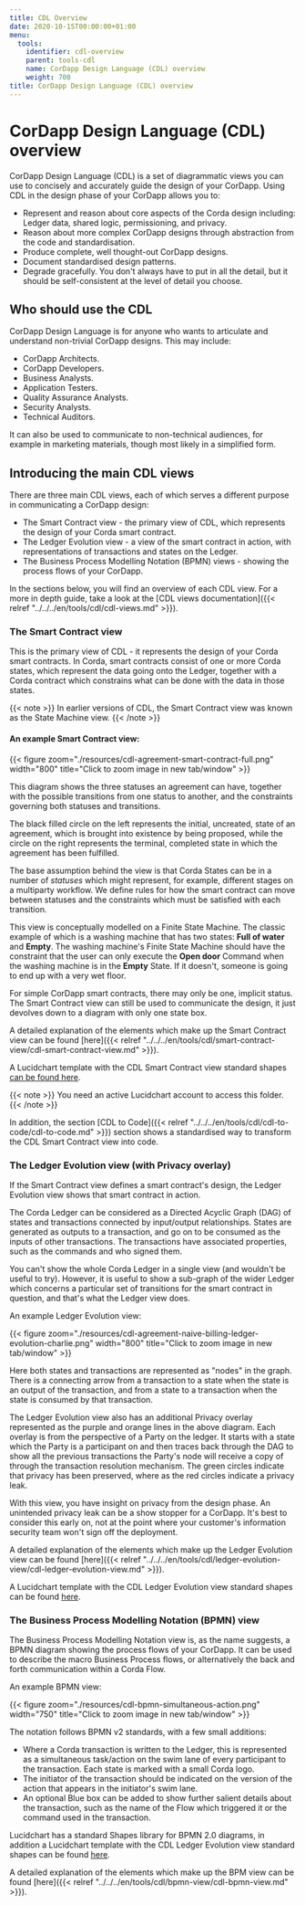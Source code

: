 ```yaml
---
title: CDL Overview
date: 2020-10-15T00:00:00+01:00
menu:
  tools:
    identifier: cdl-overview
    parent: tools-cdl
    name: CorDapp Design Language (CDL) overview
    weight: 700
title: CorDapp Design Language (CDL) overview
---
```


# CorDapp Design Language (CDL) overview


CorDapp Design Language (CDL) is a set of diagrammatic views you can use to concisely and accurately guide the design of your CorDapp. Using CDL in the design phase of your CorDapp allows you to:

* Represent and reason about core aspects of the Corda design including: Ledger data, shared logic, permissioning, and privacy.
* Reason about more complex CorDapp designs through abstraction from the code and standardisation.
* Produce complete, well thought-out CorDapp designs.
* Document standardised design patterns.
* Degrade gracefully. You don't always have to put in all the detail, but it should be self-consistent at the level of detail you choose.

## Who should use the CDL

CorDapp Design Language is for anyone who wants to articulate and understand non-trivial CorDapp designs. This may include:

* CorDapp Architects.
* CorDapp Developers.
* Business Analysts.
* Application Testers.
* Quality Assurance Analysts.
* Security Analysts.
* Technical Auditors.

It can also be used to communicate to non-technical audiences, for example in marketing materials, though most likely in a simplified form.

## Introducing the main CDL views

There are three main CDL views, each of which serves a different purpose in communicating a CorDapp design:

* The Smart Contract view - the primary view of CDL, which represents the design of your Corda smart contract.
* The Ledger Evolution view - a view of the smart contract in action, with representations of transactions and states on the Ledger.
* The Business Process Modelling Notation (BPMN) views - showing the process flows of your CorDapp.

In the sections below, you will find an overview of each CDL view. For a more in depth guide, take a look at the [CDL views documentation]({{< relref "../../../en/tools/cdl/cdl-views.md" >}}).

### The Smart Contract view

This is the primary view of CDL - it represents the design of your Corda smart contracts. In Corda, smart contracts consist of one or more Corda states, which represent the data going onto the Ledger, together with a Corda contract which constrains what can be done with the data in those states.

{{< note >}}
In earlier versions of CDL, the Smart Contract view was known as the State Machine view.
{{< /note >}}

#### An example Smart Contract view:

{{< figure zoom="./resources/cdl-agreement-smart-contract-full.png" width="800" title="Click to zoom image in new tab/window" >}}

This diagram shows the three statuses an agreement can have, together with the possible transitions from one status to another, and the constraints governing both statuses and transitions.

The black filled circle on the left represents the initial, uncreated, state of an agreement, which is brought into existence by being proposed, while the circle on the right represents the terminal, completed state in which the agreement has been fulfilled.

The base assumption behind the view is that Corda States can be in a number of *statuses* which might represent, for example, different stages on a multiparty workflow. We define rules for how the smart contract can move between statuses and the constraints which must be satisfied with each transition.

This view is conceptually modelled on a Finite State Machine. The classic example of which is a washing machine that has two states: **Full of water** and **Empty**. The washing machine's Finite State Machine should have the constraint that the user can only execute the **Open door** Command when the washing machine is in the **Empty** State. If it doesn't, someone is going to end up with a very wet floor.

For simple CorDapp smart contracts, there may only be one, implicit status. The Smart Contract view can still be used to communicate the design, it just devolves down to a diagram with only one state box.

A detailed explanation of the elements which make up the Smart Contract view can be found [here]({{< relref "../../../en/tools/cdl/smart-contract-view/cdl-smart-contract-view.md" >}}).

A Lucidchart template with the CDL Smart Contract view standard shapes [can be found here](https://app.lucidchart.com/invitations/accept/6adacd29-482f-45ca-9bdd-57252d64c8fc).

{{< note >}}
You need an active Lucidchart account to access this folder.
{{< /note >}}

In addition, the section [CDL to Code]({{< relref "../../../en/tools/cdl/cdl-to-code/cdl-to-code.md" >}}) section shows a standardised way to transform the CDL Smart Contract view into code.


### The Ledger Evolution view (with Privacy overlay)

If the Smart Contract view defines a smart contract's design, the Ledger Evolution view shows that smart contract in action.

The Corda Ledger can be considered as a Directed Acyclic Graph (DAG) of states and transactions connected by input/output relationships. States are generated as outputs to a transaction, and go on to be consumed as the inputs of other transactions. The transactions have associated properties, such as the commands and who signed them.

You can't show the whole Corda Ledger in a single view (and wouldn't be useful to try). However, it is useful to show a sub-graph of the wider Ledger which concerns a particular set of transitions for the smart contract in question, and that's what the Ledger view does.

An example Ledger Evolution view:

{{< figure zoom="./resources/cdl-agreement-naive-billing-ledger-evolution-charlie.png" width="800" title="Click to zoom image in new tab/window" >}}

Here both states and transactions are represented as "nodes" in the graph. There is a connecting arrow from a transaction to a state when the state is an output of the transaction, and from a state to a transaction when the state is consumed by that transaction.

The Ledger Evolution view also has an additional Privacy overlay represented as the purple and orange lines in the above diagram. Each overlay is from the perspective of a Party on the ledger. It starts with a state which the Party is a participant on and then traces back through the DAG to show all the previous transactions the Party's node will receive a copy of through the transaction resolution mechanism. The green circles indicate that privacy has been preserved, where as the red circles indicate a privacy leak.

With this view, you have insight on privacy from the design phase. An unintended privacy leak can be a show stopper for a CorDapp. It's best to consider this early on, not at the point where your customer's information security team won't sign off the deployment.

A detailed explanation of the elements which make up the Ledger Evolution view can be found [here]({{< relref "../../../en/tools/cdl/ledger-evolution-view/cdl-ledger-evolution-view.md" >}}).

A Lucidchart template with the CDL Ledger Evolution view standard shapes can be found [here](https://app.lucidchart.com/invitations/accept/6adacd29-482f-45ca-9bdd-57252d64c8fc).


### The Business Process Modelling Notation (BPMN) view

The Business Process Modelling Notation view is, as the name suggests, a BPMN diagram showing the process flows of your CorDapp. It can be used to describe the macro Business Process flows, or alternatively the back and forth communication within a Corda Flow.

An example BPMN view:

{{< figure zoom="./resources/cdl-bpmn-simultaneous-action.png" width="750" title="Click to zoom image in new tab/window" >}}

The notation follows BPMN v2 standards, with a few small additions:

* Where a Corda transaction is written to the Ledger, this is represented as a simultaneous task/action on the swim lane of every participant to the transaction. Each state is marked with a small Corda logo.
* The initiator of the transaction should be indicated on the version of the action that appears in the initiator's swim lane.
* An optional Blue box can be added to show further salient details about the transaction, such as the name of the Flow which triggered it or the command used in the transaction.

Lucidchart has a standard Shapes library for BPMN 2.0 diagrams, in addition a Lucidchart template with the CDL Ledger Evolution view standard shapes can be found [here](https://app.lucidchart.com/invitations/accept/6adacd29-482f-45ca-9bdd-57252d64c8fc).

A detailed explanation of the elements which make up the BPM view can be found [here]({{< relref "../../../en/tools/cdl/bpmn-view/cdl-bpmn-view.md" >}}).
